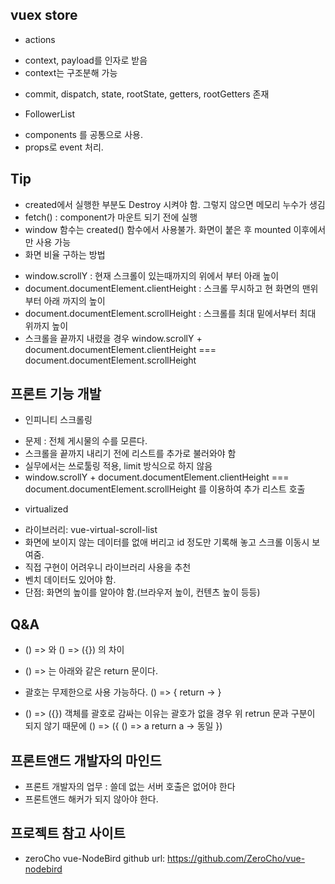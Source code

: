 ## vuex store
- actions
 * context, payload를 인자로 받음
 * context는 구조분해 가능
  - commit, dispatch, state, rootState, getters, rootGetters 존재

- FollowerList
 * components 를 공통으로 사용.
 * props로 event 처리.

## Tip
 - created에서 실행한 부분도 Destroy 시켜야 함. 그렇지 않으면 메모리 누수가 생김
 - fetch() : component가 마운트 되기 전에 실행
 - window 함수는 created() 함수에서 사용불가. 화면이 붙은 후 mounted 이후에서만 사용 가능
 - 화면 비율 구하는 방법
  * window.scrollY : 현재 스크롤이 있는때까지의 위에서 부터 아래 높이 
  * document.documentElement.clientHeight : 스크롤 무시하고 현 화면의 맨위부터 아래 까지의 높이
  * document.documentElement.scrollHeight : 스크롤를 최대 밑에서부터 최대 위까지 높이
  * 스크롤을 끝까지 내렸을 경우
   window.scrollY + document.documentElement.clientHeight
   === document.documentElement.scrollHeight

## 프론트 기능 개발
 - 인피니티 스크롤링
 * 문제 : 전체 게시물의 수를 모른다.
 * 스크롤을 끝까지 내리기 전에 리스트를 추가로 불러와야 함
 * 실무에서는 쓰로툴링 적용, limit 방식으로 하지 않음
 * window.scrollY + document.documentElement.clientHeight === document.documentElement.scrollHeight 를 이용하여 추가 리스트 호출

 - virtualized
 * 라이브러리: vue-virtual-scroll-list
 * 화면에 보이지 않는 데이터를 없애 버리고 id 정도만 기록해 놓고 스크롤 이동시 보여줌.
 * 직접 구현이 어려우니 라이브러리 사용을 추천
 * 벤치 데이터도 있어야 함.
 * 단점: 화면의 높이를 알아야 함.(브라우저 높이, 컨텐츠 높이 등등)

## Q&A
 - () => 와 () => ({}) 의 차이
 * () => 는 아래와 같은 return 문이다.
 * 괄호는 무제한으로 사용 가능하다.
() => { 
   return   -> 
}

* () => ({}) 객체를 괄호로 감싸는 이유는 괄호가 없을 경우 위 retrun 문과 구분이 되지 않기 때문에
() => ({      () => a
  return a ->     동일
})            

## 프론트앤드 개발자의 마인드
 - 프론트 개발자의 업무 : 쓸데 없는 서버 호출은 없어야 한다
 - 프론트앤드 해커가 되지 않아야 한다.

## 프로젝트 참고 사이트
- zeroCho vue-NodeBird github url: https://github.com/ZeroCho/vue-nodebird